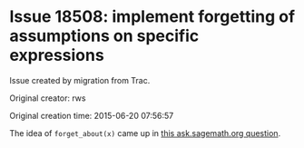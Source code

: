 # Issue 18508: implement forgetting of assumptions on specific expressions

Issue created by migration from Trac.

Original creator: rws

Original creation time: 2015-06-20 07:56:57

The idea of `forget_about(x)` came up in [this ask.sagemath.org question](http://ask.sagemath.org/question/1154/piecewise-assumptions-for-integration).
